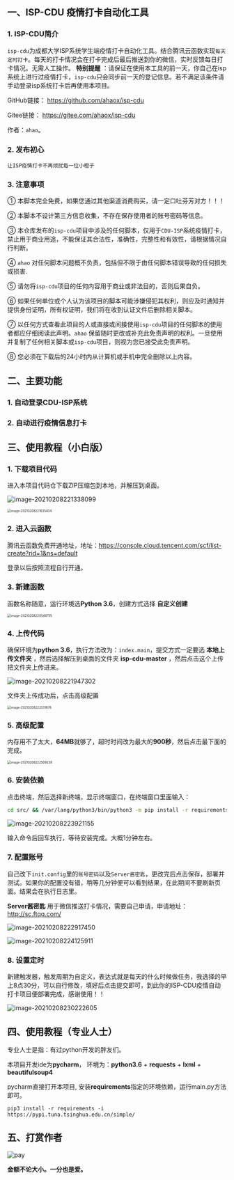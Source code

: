 ## 一、ISP-CDU 疫情打卡自动化工具

### 1. ISP-CDU简介

`isp-cdu`为成都大学ISP系统学生端疫情打卡自动化工具。结合腾讯云函数实现`每天定时打卡`。每天的打卡情况会在打卡完成后最后推送到你的微信，实时反馈每日打卡情况。无需人工操作。 **特别提醒** ：请保证在使用本工具的前一天，你自己在isp系统上进行过疫情打卡，`isp-cdu`只会同步前一天的登记信息。若不满足该条件请手动登录isp系统打卡后再使用本项目。

GitHub链接： https://github.com/ahaox/isp-cdu

Gitee链接： https://gitee.com/ahaox/isp-cdu

作者：`ahao`。

### 2. 发布初心

`让ISP疫情打卡不再烦扰每一位小橙子`

### 3. 注意事项

① 本脚本完全免费，如果您通过其他渠道消费购买，请一定口吐芬芳对方！！！

② 本脚本不设计第三方信息收集，不存在保存使用者的账号密码等信息。

③ 本仓库发布的`isp-cdu`项目中涉及的任何脚本，仅用于`CDU-ISP`系统疫情打卡，禁止用于商业用途，不能保证其合法性，准确性，完整性和有效性，请根据情况自行判断。

④ `ahao` 对任何脚本问题概不负责，包括但不限于由任何脚本错误导致的任何损失或损害.

⑤ 请勿将`isp-cdu`项目的任何内容用于商业或非法目的，否则后果自负。

⑥ 如果任何单位或个人认为该项目的脚本可能涉嫌侵犯其权利，则应及时通知并提供身份证明，所有权证明，我们将在收到认证文件后删除相关脚本。

⑦ 以任何方式查看此项目的人或直接或间接使用`isp-cdu`项目的任何脚本的使用者都应仔细阅读此声明。`ahao` 保留随时更改或补充此免责声明的权利。一旦使用并复制了任何相关脚本或`isp-cdu`项目，则视为您已接受此免责声明。

⑧ 您必须在下载后的24小时内从计算机或手机中完全删除以上内容。



## 二、主要功能

### 1. 自动登录CDU-ISP系统

### 2. 自动进行疫情信息打卡



## 三、使用教程（小白版）

### 1. 下载项目代码

进入本项目代码仓下载ZIP压缩包到本地，并解压到桌面。

![image-20210208221338099](https://cdn.jsdelivr.net/gh/ahaox/pictures/image20210208221338.png)

<img src="https://cdn.jsdelivr.net/gh/ahaox/pictures/image20210208221635.png" alt="image-20210208221635404" style="zoom:50%;" /> 

### 2. 进入云函数

腾讯云函数免费开通地址，地址：https://console.cloud.tencent.com/scf/list-create?rid=1&ns=default

登录以后按照流程自行开通。

### 3. 新建函数

函数名称随意，运行环境选**Python 3.6**，创建方式选择 **自定义创建** 

<img src="https://cdn.jsdelivr.net/gh/ahaox/pictures/image20210208220551.png" alt="image-20210208220544755" style="zoom:50%;" />

### 4. 上传代码

确保环境为**python 3.6**，执行方法改为：`index.main`，提交方式一定要选 **本地上传文件夹** ，然后选择解压到桌面的文件夹 **isp-cdu-master** ，然后点击这个上传把文件夹上传进来。

![image-20210208221947302](https://cdn.jsdelivr.net/gh/ahaox/pictures/image20210208221947.png)

文件夹上传成功后，点击高级配置

<img src="https://cdn.jsdelivr.net/gh/ahaox/pictures/image20210208222031.png" alt="image-20210208222031676" style="zoom:50%;" />

### 5. 高级配置

内存用不了太大，**64MB**就够了，超时时间改为最大的**900秒**，然后点击最下面的完成。

<img src="https://cdn.jsdelivr.net/gh/ahaox/pictures/image20210208222509.png" alt="image-20210208222509238" style="zoom:50%;" />

### 6. 安装依赖

点击终端，然后选择新终端，显示终端窗口，在终端窗口里面输入：

```bash
cd src/ && /var/lang/python3/bin/python3 -m pip install -r requirements.txt -t .
```

![image-20210208223921155](https://cdn.jsdelivr.net/gh/ahaox/pictures/image20210208231109.png)

输入命令后回车执行，等待安装完成。大概1分钟左右。

### 7. 配置账号

自己改下`init.config`里的`账号密码`以及`Server酱密匙`，更改完后点击保存，部署并测试。如果你的配置没有错，稍等几分钟便可以看到结果，在此期间不要刷新页面。结果会在执行日志里。 

**Server酱密匙** 用于微信推送打卡情况，需要自己申请，申请地址： http://sc.ftqq.com/

![image-20210208222917450](https://cdn.jsdelivr.net/gh/ahaox/pictures/image20210208222917.png)

![image-20210208224125911](https://cdn.jsdelivr.net/gh/ahaox/pictures/image20210208230157.png)

### 8. 设置定时

新建触发器，触发周期为自定义，表达式就是每天的什么时候做任务，我选择的早上8点30分，可以自行修改，填好后点击提交即可，到此你的ISP-CDU疫情自动打卡项目便部署完成，感谢使用！！

![image-20210208230222605](https://cdn.jsdelivr.net/gh/ahaox/pictures/image20210208230222.png)



## 四、使用教程（专业人士）

专业人士是指：有过python开发的胖友们。

本项目开发ide为**pycharm**， 环境为：**python3.6** + **requests** + **lxml** + **beautifulsoup4**

pycharm直接打开本项目,  安装**requirements**指定的环境依赖，运行main.py方法即可。

```
pip3 install -r requirements -i https://pypi.tuna.tsinghua.edu.cn/simple/
```



## 五、打赏作者

![pay](https://cdn.jsdelivr.net/gh/ahaox/pictures/image20210208232946.png "在这里输入图片标题")

 **金额不论大小。一分也是爱。** 

